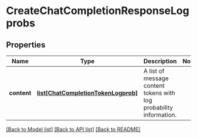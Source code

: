 # CreateChatCompletionResponseLogprobs

## Properties
Name | Type | Description | Notes
------------ | ------------- | ------------- | -------------
**content** | [**list[ChatCompletionTokenLogprob]**](ChatCompletionTokenLogprob.md) | A list of message content tokens with log probability information. | 

[[Back to Model list]](../README.md#documentation-for-models) [[Back to API list]](../README.md#documentation-for-api-endpoints) [[Back to README]](../README.md)

